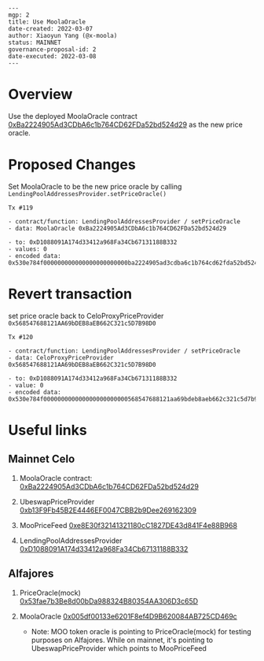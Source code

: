 ```
---
mgp: 2
title: Use MoolaOracle
date-created: 2022-03-07
author: Xiaoyun Yang (@x-moola)
status: MAINNET
governance-proposal-id: 2
date-executed: 2022-03-08
---
```

# Overview

Use the deployed MoolaOracle contract [0xBa2224905Ad3CDbA6c1b764CD62FDa52bd524d29](https://explorer.celo.org/address/0xBa2224905Ad3CDbA6c1b764CD62FDa52bd524d29/transactions) as the new price oracle.

# Proposed Changes

Set MoolaOracle to be the new price oracle by calling `LendingPoolAddressesProvider.setPriceOracle()`

```
Tx #119

- contract/function: LendingPoolAddressesProvider / setPriceOracle
- data: MoolaOracle 0xBa2224905Ad3CDbA6c1b764CD62FDa52bd524d29

- to: 0xD1088091A174d33412a968Fa34Cb67131188B332
- values: 0
- encoded data: 0x530e784f000000000000000000000000ba2224905ad3cdba6c1b764cd62fda52bd524d29
```

# Revert transaction

set price oracle back to CeloProxyPriceProvider `0x568547688121AA69bDEB8aEB662C321c5D7B98D0`

```
Tx #120

- contract/function: LendingPoolAddressesProvider / setPriceOracle
- data: CeloProxyPriceProvider 0x568547688121AA69bDEB8aEB662C321c5D7B98D0

- to: 0xD1088091A174d33412a968Fa34Cb67131188B332
- value: 0
- encoded data: 0x530e784f000000000000000000000000568547688121aa69bdeb8aeb662c321c5d7b98d0
```

# Useful links

## Mainnet Celo

1. MoolaOracle contract:
   [0xBa2224905Ad3CDbA6c1b764CD62FDa52bd524d29](https://explorer.celo.org/address/0xBa2224905Ad3CDbA6c1b764CD62FDa52bd524d29/transactions)

2. UbeswapPriceProvider
   [0xb13F9Fb45B2E4446EF0047CBB2b9Dee269162309](https://explorer.celo.org/address/0xb13F9Fb45B2E4446EF0047CBB2b9Dee269162309/transactions)

3. MooPriceFeed
   [0xe8E30f32141321180cC1827DE43d841F4e88B968](https://explorer.celo.org/address/0xe8E30f32141321180cC1827DE43d841F4e88B968/transactions)

4. LendingPoolAddressesProvider
   [0xD1088091A174d33412a968Fa34Cb67131188B332](https://explorer.celo.org/address/0xD1088091A174d33412a968Fa34Cb67131188B332/transactions)

## Alfajores

1. PriceOracle(mock)
   [0x53fae7b3Be8d00bDa988324B80354AA306D3c65D](https://alfajores-blockscout.celo-testnet.org/address/0x53fae7b3Be8d00bDa988324B80354AA306D3c65D/transactions)

2. MoolaOracle
   [0x005df00133e6201F8ef4D9B620084AB725CD469c](https://alfajores-blockscout.celo-testnet.org/address/0x005df00133e6201F8ef4D9B620084AB725CD469c/transactions)

   - Note: MOO token oracle is pointing to PriceOracle(mock) for testing purposes on Alfajores. While on mainnet, it's pointing to UbeswapPriceProvider which points to MooPriceFeed
